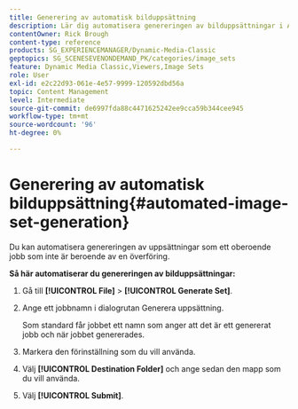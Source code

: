 ```yaml
---
title: Generering av automatisk bilduppsättning
description: Lär dig automatisera genereringen av bilduppsättningar i Adobe Dynamic Media Classic.
contentOwner: Rick Brough
content-type: reference
products: SG_EXPERIENCEMANAGER/Dynamic-Media-Classic
geptopics: SG_SCENESEVENONDEMAND_PK/categories/image_sets
feature: Dynamic Media Classic,Viewers,Image Sets
role: User
exl-id: e2c22d93-061e-4e57-9999-120592dbd56a
topic: Content Management
level: Intermediate
source-git-commit: de6997fda88c4471625242ee9cca59b344cee945
workflow-type: tm+mt
source-wordcount: '96'
ht-degree: 0%

---
```


# Generering av automatisk bilduppsättning{#automated-image-set-generation}

<!-- 

Comment Type: remark
Last Modified By: 
Last Modified Date: 

<p>New for 6.5</p>

 -->

Du kan automatisera genereringen av uppsättningar som ett oberoende jobb som inte är beroende av en överföring.

**Så här automatiserar du genereringen av bilduppsättningar:**

1. Gå till **[!UICONTROL File]** > **[!UICONTROL Generate Set]**.
1. Ange ett jobbnamn i dialogrutan Generera uppsättning.

   Som standard får jobbet ett namn som anger att det är ett genererat jobb och när jobbet genererades.

1. Markera den förinställning som du vill använda.
1. Välj **[!UICONTROL Destination Folder]** och ange sedan den mapp som du vill använda.
1. Välj **[!UICONTROL Submit]**.
